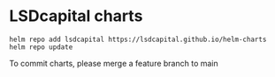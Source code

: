 # LSDcapital charts

```
helm repo add lsdcapital https://lsdcapital.github.io/helm-charts
helm repo update
```

To commit charts, please merge a feature branch to main
